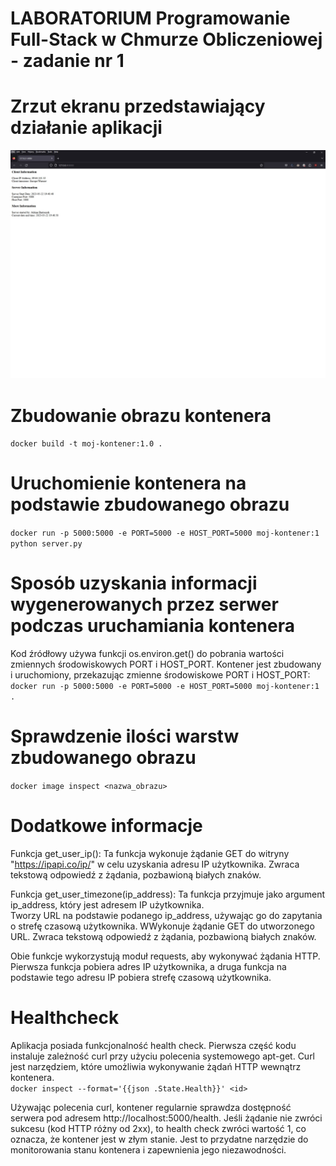 # LABORATORIUM Programowanie Full-Stack w Chmurze Obliczeniowej - zadanie nr 1

# Zrzut ekranu przedstawiający działanie aplikacji
![alt text](https://github.com/adrian-bartoszek/Zadanie1/blob/main/screenshot.jpg?raw=true)

# Zbudowanie obrazu kontenera
```docker build -t moj-kontener:1.0 .```

# Uruchomienie kontenera na podstawie zbudowanego obrazu
```docker run -p 5000:5000 -e PORT=5000 -e HOST_PORT=5000 moj-kontener:1 python server.py```

# Sposób uzyskania informacji wygenerowanych przez serwer podczas uruchamiania kontenera
Kod źródłowy używa funkcji os.environ.get() do pobrania wartości zmiennych środowiskowych PORT i HOST_PORT.
Kontener jest zbudowany i uruchomiony, przekazując zmienne środowiskowe PORT i HOST_PORT:\
```docker run -p 5000:5000 -e PORT=5000 -e HOST_PORT=5000 moj-kontener:1 .```

# Sprawdzenie ilości warstw zbudowanego obrazu
```docker image inspect <nazwa_obrazu>```

# Dodatkowe informacje
Funkcja get_user_ip():
Ta funkcja wykonuje żądanie GET do witryny "https://ipapi.co/ip/" w celu uzyskania adresu IP użytkownika.
Zwraca tekstową odpowiedź z żądania, pozbawioną białych znaków.

Funkcja get_user_timezone(ip_address): 
Ta funkcja przyjmuje jako argument ip_address, który jest adresem IP użytkownika.    
Tworzy URL na podstawie podanego ip_address, używając go do zapytania o strefę czasową użytkownika.
WWykonuje żądanie GET do utworzonego URL.
Zwraca tekstową odpowiedź z żądania, pozbawioną białych znaków.

Obie funkcje wykorzystują moduł requests, aby wykonywać żądania HTTP. Pierwsza funkcja pobiera adres IP użytkownika, a druga funkcja na podstawie tego adresu IP pobiera strefę czasową użytkownika.

# Healthcheck
Aplikacja posiada funkcjonalność health check. Pierwsza część kodu instaluje zależność curl przy użyciu polecenia systemowego apt-get. Curl jest narzędziem, które umożliwia wykonywanie żądań HTTP wewnątrz kontenera.\
```docker inspect --format='{{json .State.Health}}' <id>```

Używając polecenia curl, kontener regularnie sprawdza dostępność serwera pod adresem http://localhost:5000/health. Jeśli żądanie nie zwróci sukcesu (kod HTTP różny od 2xx), to health check zwróci wartość 1, co oznacza, że kontener jest w złym stanie. Jest to przydatne narzędzie do monitorowania stanu kontenera i zapewnienia jego niezawodności.





